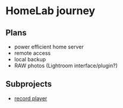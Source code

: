 # HomeLab journey

## Plans

- power efficient home server
- remote access
- local backup
 - RAW photos (Lightroom interface/plugin?)

## Subprojects
- [record player](recordplayer.md)
